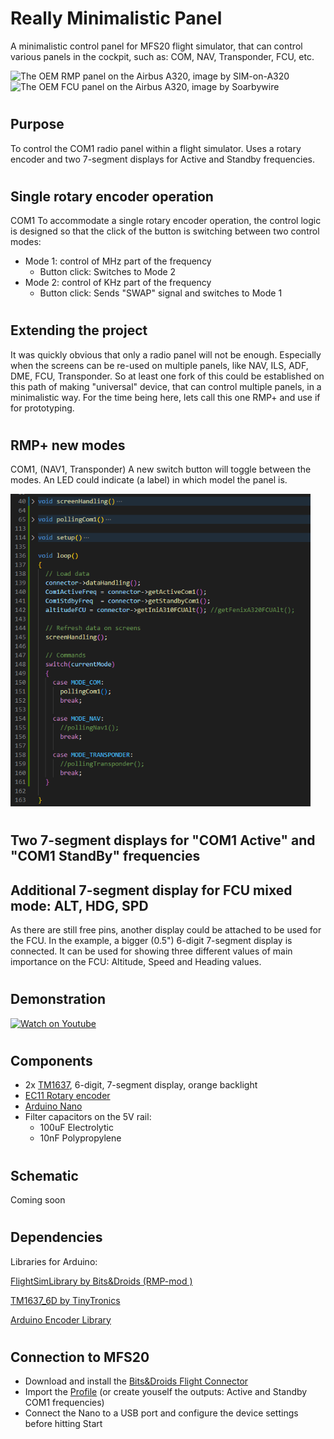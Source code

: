 # Really Minimalistic Panel
A minimalistic control panel for MFS20 flight simulator, that can control various panels in the cockpit, such as: COM, NAV, Transponder, FCU, etc.

<img title="The OEM RMP panel on the Airbus A320, image by SIM-on-A320" src="https://sim-on-a320.com/wp-content/uploads/2017/12/RMP_OEM1-768x576.jpg" width="480px">
<img title="The OEM FCU panel on the Airbus A320, image by Soarbywire" src="https://soarbywire.files.wordpress.com/2017/01/l1010492.jpg?w=610" width="480px">

#
## Purpose
To control the COM1 radio panel within a flight simulator.  Uses a rotary encoder and two 7-segment displays for Active and Standby frequencies.


#
## Single rotary encoder operation
COM1
To accommodate a single rotary encoder operation, the control logic is designed so that the click of the button is switching between two control modes:
- Mode 1: control of MHz part of the frequency
    - Button click: Switches to Mode 2
- Mode 2: control of KHz part of the frequency
    - Button click: Sends "SWAP" signal and switches to Mode 1

#
## Extending the project
It was quickly obvious that only a radio panel will not be enough. Especially when the screens can be re-used on multiple panels, like NAV, ILS, ADF, DME, FCU, Transponder.
So at least one fork of this could be established on this path of making "universal" device, that can control multiple panels, in a minimalistic way.
For the time being here, lets call this one RMP+ and use if for prototyping.

#
## RMP+ new modes
COM1, (NAV1, Transponder)
A new switch button will toggle between the modes.
An LED could indicate (a label) in which model the panel is.

<img title="The OEM FCU panel on the Airbus A320, image by Soarbywire" src="/images/rmp_compact.PNG" width="480px">

#
## Two 7-segment displays for "COM1 Active" and "COM1 StandBy" frequencies

## Additional 7-segment display for FCU mixed mode: ALT, HDG, SPD
As there are still free pins, another display could be attached to be used for the FCU.
In the example, a bigger (0.5") 6-digit 7-segment display is connected. It can be used for showing three different values of main importance on the FCU: Altitude, Speed and Heading values. 


#
## Demonstration
[![Watch on Youtube](https://img.youtube.com/vi/cJvjje6fKA4/0.jpg)](https://www.youtube.com/watch?v=cJvjje6fKA4)

#
## Components
- 2x [TM1637](https://www.rlocman.ru/i/File/2020/04/03/Datasheet_TM1637.pdf), 6-digit, 7-segment display, orange backlight
- [EC11 Rotary encoder](https://www.farnell.com/datasheets/1837001.pdf)
- [Arduino Nano](https://store.arduino.cc/products/arduino-nano)
- Filter capacitors on the 5V rail:
    - 100uF Electrolytic
    - 10nF Polypropylene

#
## Schematic
Coming soon

#
## Dependencies
Libraries for Arduino:

[FlightSimLibrary by Bits&Droids (RMP-mod )](BitsAndDroidsFlightSimLibrary)

[TM1637_6D by TinyTronics](https://github.com/TinyTronics/TM1637_6D)

[Arduino Encoder Library](https://www.arduinolibraries.info/libraries/encoder)

#
## Connection to MFS20
- Download and install the [Bits&Droids Flight Connector](https://www.bitsanddroids.com/release-notes-1-6-0/)
- Import the [Profile](RMP.json) (or create youself the outputs: Active and Standby COM1 frequencies)
- Connect the Nano to a USB port and configure the device settings before hitting Start
